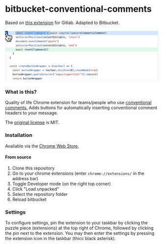# bitbucket-conventional-comments
Based on [this extension](https://gitlab.com/conventionalcomments/conventional-comments-button/-/tree/master
) for Gitlab. Adapted to Bitbucket.

![](preview.gif)

### What is this?
Quality of life Chrome extension for teams/people who use [conventional comments.](https://conventionalcomments.org) Adds buttons for automatically inserting conventional comment headers to your message.
  
The [original license](https://gitlab.com/conventionalcomments/conventional-comments-button/-/blob/master/LICENSE) is MIT.

### Installation
Available via the [Chrome Web Store.](https://chrome.google.com/webstore/detail/bitbucket-conventional-co/ahbhljoncimmieljhlkkeifohkigiefa)

#### From source
1. Clone this repository
2. Go to your chrome extensions (enter `chrome://extensions/` in the address bar)
3. Toggle Developer mode (on the right top corner)
4. Click "Load unpacked"
5. Select the repository folder
6. Reload bitbucket
   
### Settings
To configure settings, pin the extension to your taskbar by clicking the puzzle piece (extensions) at the top right of Chrome, followed by clicking the pin next to the extension. You may then enter the settings by pressing the extension icon in the taskbar (thicc black asterisk).
